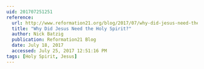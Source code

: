 ```yaml
---
uid: 201707251251
reference:
  url: http://www.reformation21.org/blog/2017/07/why-did-jesus-need-the-holy-sp.php
  title: "Why Did Jesus Need the Holy Spirit?"
  author: Nick Batzig
  publication: Reformation21 Blog
  date: July 18, 2017
  accessed: July 25, 2017 12:51:16 PM
tags: [Holy Spirit, Jesus]
---
```


